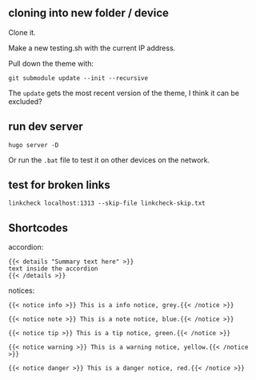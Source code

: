 ## cloning into new folder / device

Clone it.

Make a new testing.sh with the current IP address.

Pull down the theme with:

`git submodule update --init --recursive`

The `update` gets the most recent version of the theme, I think it can be excluded?

## run dev server

```
hugo server -D
```

Or run the `.bat` file to test it on other devices on the network.

## test for broken links

```
linkcheck localhost:1313 --skip-file linkcheck-skip.txt
```


## Shortcodes

accordion:

```
{{< details "Summary text here" >}}
text inside the accordion
{{< /details >}}
```

notices:

```
{{< notice info >}} This is a info notice, grey.{{< /notice >}}

{{< notice note >}} This is a note notice, blue.{{< /notice >}}

{{< notice tip >}} This is a tip notice, green.{{< /notice >}}

{{< notice warning >}} This is a warning notice, yellow.{{< /notice >}}

{{< notice danger >}} This is a danger notice, red.{{< /notice >}}
```
